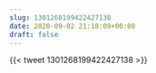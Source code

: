 ```yaml
---
slug: 1301268199422427138
date: 2020-09-02 21:18:09+00:00
draft: false
---
```


{{< tweet 1301268199422427138 >}}
